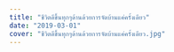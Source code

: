 ```yaml
---
title: "ชีวิตดีขึ้นทุกๆด้านด้วยการจัดบ้านแค่ครั้งเดียว"
date: "2019-03-01"
cover: "ชีวิตดีขึ้นทุกๆด้านด้วยการจัดบ้านแค่ครั้งเดียว.jpg"
---
```

